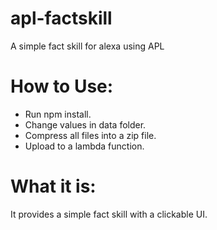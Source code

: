 # apl-factskill
A simple fact skill for alexa using APL

# How to Use:
- Run npm install.
- Change values in data folder.
- Compress all files into a zip file.
- Upload to a lambda function.
# What it is:
It provides a simple fact skill with a clickable UI.
